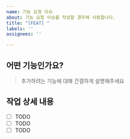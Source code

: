 ```yaml
---
name: 기능 요청 이슈
about: 기능 요청 이슈를 작성할 경우에 사용합니다.
title: "[FEAT] "
labels: ''
assignees: ''

---
```


## 어떤 기능인가요?

> 추가하려는 기능에 대해 간결하게 설명해주세요

## 작업 상세 내용

- [ ] TODO
- [ ] TODO
- [ ] TODO